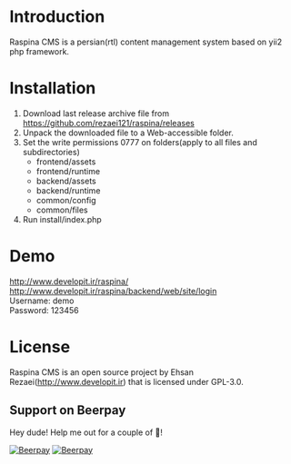 Introduction
============
Raspina CMS is a persian(rtl) content management system based on yii2 php framework.

Installation
============
1. Download last release archive file from https://github.com/rezaei121/raspina/releases
2. Unpack the downloaded file to a Web-accessible folder.
3. Set the write permissions 0777 on folders(apply to all files and subdirectories)
	- frontend/assets
	- frontend/runtime
	- backend/assets
	- backend/runtime
	- common/config
	- common/files
4. Run install/index.php

Demo
============
http://www.developit.ir/raspina/ <br />
http://www.developit.ir/raspina/backend/web/site/login <br />
Username: demo <br />
Password: 123456

License
=======
Raspina CMS is an open source project by Ehsan Rezaei(http://www.developit.ir) that is licensed under GPL-3.0.
## Support on Beerpay
Hey dude! Help me out for a couple of :beers:!

[![Beerpay](https://beerpay.io/rezaei121/raspina/badge.svg?style=beer-square)](https://beerpay.io/rezaei121/raspina)  [![Beerpay](https://beerpay.io/rezaei121/raspina/make-wish.svg?style=flat-square)](https://beerpay.io/rezaei121/raspina?focus=wish)